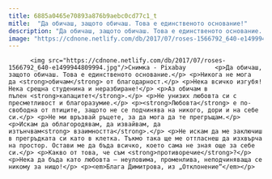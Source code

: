 ```yaml
---
title: 6885a0465e70893a876b9aebc0cd77c1_t
mitle:  "Да обичаш, защото обичаш. Това е единственото основание!"
description: "Да обичаш, защото обичаш. Това е единственото основание. Никога не мога да обичам от благодарност. Нека всичко изгубя! Нека срещна студенина и неразбиране! Аз обичам в пълен капацитет. Не унизих любовта си с пресметливост и благоразумие. Любовта е по-свободна от птиците, защото не се подчинява на никого, дори и на себе си. Не ми връзвай ръцете, за да мога …"
image: "https://cdnone.netlify.com/db/2017/07/roses-1566792_640-e1499944809994.jpg"
---
```


          <img src="https://cdnone.netlify.com/db/2017/07/roses-1566792_640-e1499944809994.jpg"/>Снимка - Pixabay        <p>Да обичаш, защото обичаш. Това е единственото основание.</p> <p>Никога не мога да <strong>обичам</strong> от благодарност.</p> <p>Нека всичко изгубя! Нека срещна студенина и неразбиране!</p> <p>Аз обичам в пълен <strong>капацитет</strong>.</p> <p>Не унизих любовта си с пресметливост и благоразумие.</p> <p><strong>Любовта</strong> е по-свободна от птиците, защото не се подчинява на никого, дори и на себе си.</p> <p>Не ми връзвай ръцете, за да мога да те прегръщам.</p> <p>Искам да облагородявам, да извайвам, да изтънчвам<strong> взаимността</strong>.</p> <p>Не искам да ме заключиш в прегръдката си като в клетка. Тъкмо така ще ме оттласнеш да изхвърча на простор. Остави ме да бъда всичко, което сама не зная още за себе си.</p> <p>Какво от това, че съм <strong>противоречие</strong>?</p> <p>Нека да бъда като любовта – неуловима, променлива, неподчиняваща се никому за нищо!</p> <p><em>Блага Димитрова, из „Отклонение“</em></p>        